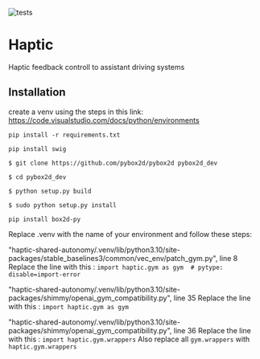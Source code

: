 ![tests](https://github.com/AbdelrahmanAbdelgwad/haptic/workflows/test/badge.svg)
# Haptic
Haptic feedback controll to assistant driving systems


## Installation

create a venv using the steps in this link:
https://code.visualstudio.com/docs/python/environments

`pip install -r requirements.txt`

`pip install swig`

`$ git clone https://github.com/pybox2d/pybox2d pybox2d_dev`

`$ cd pybox2d_dev`

`$ python setup.py build`

`$ sudo python setup.py install`

`pip install box2d-py`

Replace .venv with the name of your environment and follow these steps:

"haptic-shared-autonomy/.venv/lib/python3.10/site-packages/stable_baselines3/common/vec_env/patch_gym.py", line 8
Replace the line with this :
    `import haptic.gym as gym  # pytype: disable=import-error`

"haptic-shared-autonomy/.venv/lib/python3.10/site-packages/shimmy/openai_gym_compatibility.py", line 35
Replace the line with this :
    `import haptic.gym as gym`

"haptic-shared-autonomy/.venv/lib/python3.10/site-packages/shimmy/openai_gym_compatibility.py", line 36
Replace the line with this :
    `import haptic.gym.wrappers`
Also replace all `gym.wrappers` with `haptic.gym.wrappers`




 

